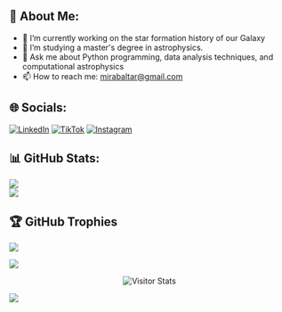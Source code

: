 ## 💫 About Me:

- 🔭 I’m currently working on the star formation history of our Galaxy
- 🌱 I’m studying a master's degree in astrophysics.
- 💬 Ask me about Python programming, data analysis techniques, and computational astrophysics
- 📫 How to reach me: mirabaltar@gmail.com

## 🌐 Socials:
[![LinkedIn](https://img.shields.io/badge/LinkedIn-%230077B5.svg?logo=linkedin&logoColor=white)](https://www.linkedin.com/in/davidmirabalbetancort/)
[![TikTok](https://img.shields.io/badge/TikTok-%23000000.svg?logo=tiktok&logoColor=white)](https://www.tiktok.com/@dxvidmb)
[![Instagram](https://img.shields.io/badge/Instagram-%23E4405F.svg?logo=Instagram&logoColor=white)](https://instagram.com/dxvidmb/) 


## 📊 GitHub Stats:
![](https://github-readme-streak-stats.herokuapp.com/?user=DavidMirabal&theme=dark&hide_border=false)<br/>
![](https://github-readme-stats.vercel.app/api/top-langs/?username=DavidMirabal&theme=dark&hide_border=false&include_all_commits=true&count_private=true&layout=compact)

## 🏆 GitHub Trophies
![](https://github-profile-trophy.vercel.app/?username=DavidMirabal&theme=radical&no-frame=false&no-bg=true&margin-w=4)

[![](https://visitcount.itsvg.in/api?id=DavidMirabal&label=Profile%20Views&color=8&icon=5&pretty=true)](https://visitcount.itsvg.in)
<div align="center">
    <img alt="Visitor Stats" 
        src="https://widgetbite.com/stats/DavidMirabal"/>  
</div>

![](https://hit.yhype.me/github/profile?account_id=130062617)
